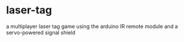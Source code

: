 # laser-tag
a multiplayer laser tag game using the arduino IR remote module and a servo-powered signal shield
